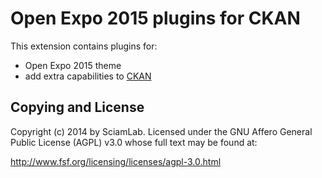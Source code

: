 Open Expo 2015 plugins for CKAN
===================================================

This extension contains plugins for:
* Open Expo 2015 theme
* add extra capabilities to [CKAN](http://ckan.org)

Copying and License
-------------------
Copyright (c) 2014 by SciamLab.
Licensed under the GNU Affero General Public License (AGPL) v3.0
whose full text may be found at:

http://www.fsf.org/licensing/licenses/agpl-3.0.html

